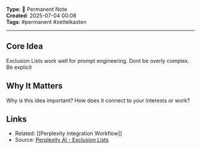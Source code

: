 

**Type**: 📌 Permanent Note  
**Created**: 2025-07-04 00:08  
**Tags**: #permanent #zettelkasten  

---

## Core Idea  
Exclusion Lists work well for prompt engineering. Dont be overly complex. 
Be explicit



## Why It Matters  
Why is this idea important? How does it connect to your interests or work?

## Links  
- Related: [[Perplexity Integration Workflow]]  
- Source: [Perplexity AI - Exclusion Lists](https://www.perplexity.ai/search/are-exlcusion-lists-useful-for-L_gz85MDTt.y2i9ydCHUaw)